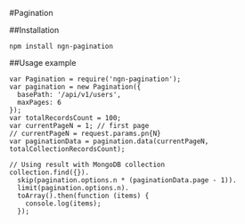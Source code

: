 #Pagination

##Installation

    npm install ngn-pagination
    
##Usage example

    var Pagination = require('ngn-pagination');
    var pagination = new Pagination({
      basePath: '/api/v1/users',
      maxPages: 6
    });
    var totalRecordsCount = 100;
    var currentPageN = 1; // first page
    // currentPageN = request.params.pn{N}
    var paginationData = pagination.data(currentPageN, totalCollectionRecordsCount);
    
    // Using result with MongoDB collection
    collection.find({}).
      skip(pagination.options.n * (paginationData.page - 1)).
      limit(pagination.options.n).
      toArray().then(function (items) {
        console.log(items);
      });
    